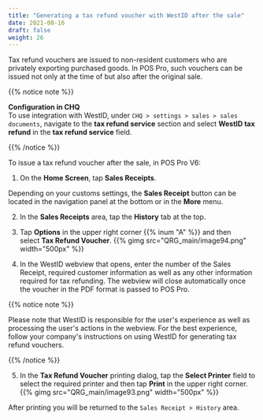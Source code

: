 ```yaml
---
title: "Generating a tax refund voucher with WestID after the sale"
date: 2021-08-16
draft: false
weight: 26
---
```


Tax refund vouchers are issued to non-resident customers who are privately exporting purchased goods. In POS Pro, such vouchers can be issued not only at the time of but also after the original sale.

{{% notice note %}}

**Configuration in CHQ**\
To use integration with WestID, under `CHQ > settings > sales > sales documents`, navigate to the **tax refund service** section and select **WestID tax refund** in the **tax refund service** field.

{{% /notice %}}

To issue a tax refund voucher after the sale, in POS Pro V6:

1. On the **Home Screen**, tap **Sales Receipts**. 

Depending on your customs settings, the **Sales Receipt** button can be located in the navigation panel at the bottom or in the **More** menu.

2. In the **Sales Receipts** area, tap the **History** tab at the top.

3. Tap **Options** in the upper right corner {{% inum "A" %}} and then select **Tax Refund Voucher**.
{{% gimg src="QRG_main/image94.png" width="500px" %}}

4. In the WestID webview that opens, enter the number of the Sales Receipt, required customer information as well as any other information required for tax refunding. The webview will close automatically once the voucher in the PDF format is passed to POS Pro.

{{% notice note %}}

Please note that WestID is responsible for the user's experience as well as processing the user's actions in the webview. For the best experience, follow your company's instructions on using WestID for generating tax refund vouchers.

{{% /notice %}}

5. In the **Tax Refund Voucher** printing dialog, tap the **Select Printer** field to select the required printer and then tap **Print** in the upper right corner.
{{% gimg src="QRG_main/image93.png" width="500px" %}}

After printing you will be returned to the `Sales Receipt > History` area.
